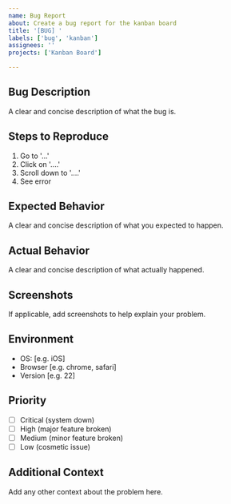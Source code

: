 ```yaml
---
name: Bug Report
about: Create a bug report for the kanban board
title: '[BUG] '
labels: ['bug', 'kanban']
assignees: ''
projects: ['Kanban Board']

---
```


## Bug Description
A clear and concise description of what the bug is.

## Steps to Reproduce
1. Go to '...'
2. Click on '....'
3. Scroll down to '....'
4. See error

## Expected Behavior
A clear and concise description of what you expected to happen.

## Actual Behavior
A clear and concise description of what actually happened.

## Screenshots
If applicable, add screenshots to help explain your problem.

## Environment
- OS: [e.g. iOS]
- Browser [e.g. chrome, safari]
- Version [e.g. 22]

## Priority
- [ ] Critical (system down)
- [ ] High (major feature broken)
- [ ] Medium (minor feature broken)
- [ ] Low (cosmetic issue)

## Additional Context
Add any other context about the problem here.